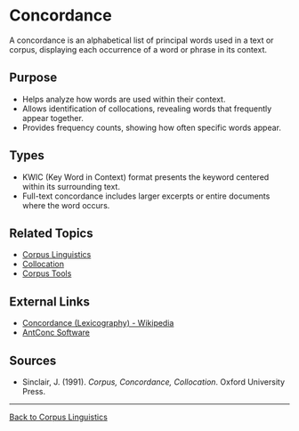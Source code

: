 # Concordance

A concordance is an alphabetical list of principal words used in a text or corpus, displaying each occurrence of a word or phrase in its context.

## Purpose

- Helps analyze how words are used within their context.
- Allows identification of collocations, revealing words that frequently appear together.
- Provides frequency counts, showing how often specific words appear.

## Types

- KWIC (Key Word in Context) format presents the keyword centered within its surrounding text.
- Full-text concordance includes larger excerpts or entire documents where the word occurs.

## Related Topics

- [Corpus Linguistics](Corpus-Linguistics.md)
- [Collocation](Collocation.md)
- [Corpus Tools](Corpus-Tools.md)

## External Links

- [Concordance (Lexicography) - Wikipedia](https://en.wikipedia.org/wiki/Concordance_(lexicography))
- [AntConc Software](https://www.laurenceanthony.net/software/antconc/)

## Sources

- Sinclair, J. (1991). *Corpus, Concordance, Collocation*. Oxford University Press.

---

[Back to Corpus Linguistics](README.md)
